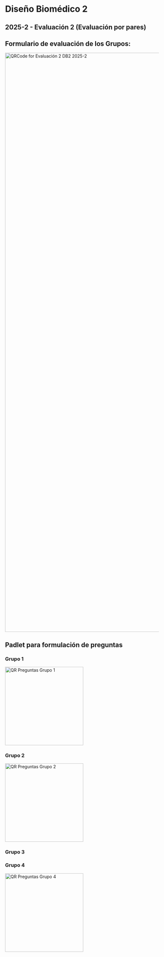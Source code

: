 # Diseño Biomédico 2
## 2025-2 - Evaluación 2 (Evaluación por pares)
## Formulario de evaluación de los Grupos:

<img width="1890" height="1890" alt="QRCode for Evaluación 2 DB2 2025-2" src="https://github.com/user-attachments/assets/4aec64fa-a029-4326-a03e-c9c07809f8f5" />

## Padlet para formulación de preguntas
### Grupo 1
<img width="256" height="256" alt="QR Preguntas Grupo 1" src="https://github.com/user-attachments/assets/e63d9579-2097-4d16-8de5-5151df60309b" />

### Grupo 2
<img width="256" height="256" alt="QR Preguntas Grupo 2" src="https://github.com/user-attachments/assets/0cda8186-64db-4fc7-8a85-105c2ef9fe44" />

### Grupo 3


### Grupo 4
<img width="256" height="256" alt="QR Preguntas Grupo 4" src="https://github.com/user-attachments/assets/11782cb8-2396-4253-b8bf-0169f0a865fe" />


